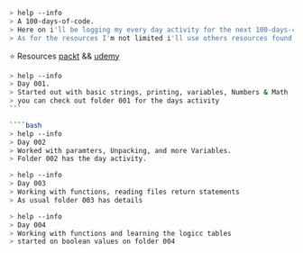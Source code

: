 ````bash
> help --info
> A 100-days-of-code.
> Here on i'll be logging my every day activity for the next 100-days-challenge.
> As for the resources I'm not limited i'll use others resources found online on my journey.

````
⭐ Resources [packt](https://www.packtpub.com/product/python-automation-cookbook-second-edition/9781800207080) && [udemy](https://www.udemy.com/course/100-days-of-code/)

````bash
> help --info
> Day 001.
> Started out with basic strings, printing, variables, Numbers & Math
> you can check out folder 001 for the days activity
```

````bash
> help --info
> Day 002
> Worked with paramters, Unpacking, and more Variables.
> Folder 002 has the day activity.
````

````bash
> help --info
> Day 003 
> Working with functions, reading files return statements
> As usual folder 003 has details
````

````bash
> help --info
> Day 004
> Working with functions and learning the logicc tables
> started on boolean values on folder 004
````
